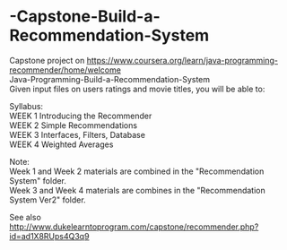 # -Capstone-Build-a-Recommendation-System
Capstone project on https://www.coursera.org/learn/java-programming-recommender/home/welcome  
Java-Programming-Build-a-Recommendation-System  
Given input files on users ratings and movie titles, you will be able to:  

Syllabus:  
WEEK 1 Introducing the Recommender  
WEEK 2 Simple Recommendations  
WEEK 3 Interfaces, Filters, Database  
WEEK 4 Weighted Averages  


Note:  
Week 1 and Week 2 materials are combined in the "Recommendation System" folder.  
Week 3 and Week 4 materials are combines in the "Recommendation System Ver2" folder.  

See also http://www.dukelearntoprogram.com/capstone/recommender.php?id=ad1X8RUps4Q3q9
